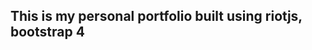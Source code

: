 This is my personal portfolio built using riotjs, bootstrap 4
--------------------------------------------------------------------
